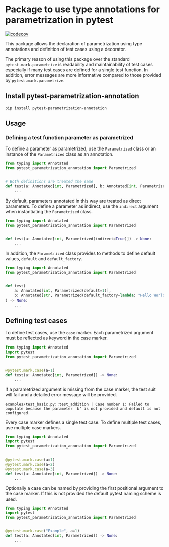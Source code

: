 # Package to use type annotations for parametrization in pytest

[![codecov](https://codecov.io/gh/skeletorXVI/pytest-parametrization-annotation/graph/badge.svg?token=22CXIHTW1Q)](https://codecov.io/gh/skeletorXVI/pytest-parametrization-annotation)

This package allows the declaration of parametrization using type annotations and definition of test cases using a
decorator.

The primary reason of using this package over the standard `pytest.mark.parametrize` is readability and maintainability
of test cases especially if many test cases are defined for a single test function.
In addition, error messages are more informative compared to those provided by `pytest.mark.parametrize`.

## Install pytest-parametrization-annotation

```shell
pip install pytest-parametrization-annotation
```

## Usage

### Defining a test function parameter as parametrized

To define a parameter as parametrized, use the `Parametrized` class or an instance of the `Parametrized` class as an
annotation.

```python
from typing import Annotated
from pytest_parametrization_annotation import Parametrized


# Both definitions are treated the same
def test(a: Annotated[int, Parametrized], b: Annotated[int, Parametrized()]) -> None:
    ...
```

By default, parameters annotated in this way are treated as direct parameters.
To define a parameter as indirect, use the `indirect` argument when instantiating the `Parametrized` class.

```python
from typing import Annotated
from pytest_parametrization_annotation import Parametrized


def test(a: Annotated[int, Parametrized(indirect=True)]) -> None:
    ...
```

In addition, the `Parametrized` class provides to methods to define default values, `default` and `default_factory`.

```python
from typing import Annotated
from pytest_parametrization_annotation import Parametrized


def test(
    a: Annotated[int, Parametrized(default=1)],
    b: Annotated[str, Parametrized(default_factory=lambda: "Hello World!")]
) -> None:
    ...
```

## Defining test cases

To define test cases, use the `case` marker.
Each parametrized argument must be reflected as keyword in the case marker.

```python
from typing import Annotated
import pytest
from pytest_parametrization_annotation import Parametrized


@pytest.mark.case(a=1)
def test(a: Annotated[int, Parametrized]) -> None:
    ...
```

If a parametrized argument is missing from the case marker, the test suit will fail and a detailed error message will be provided.

```shell
examples/test_basic.py::test_addition | Case number 1: Failed to populate because the parameter 'b' is not provided and default is not configured.
```

Every case marker defines a single test case.
To define multiple test cases, use multiple case markers.

```python
from typing import Annotated
import pytest
from pytest_parametrization_annotation import Parametrized


@pytest.mark.case(a=1)
@pytest.mark.case(a=2)
@pytest.mark.case(a=3)
def test(a: Annotated[int, Parametrized]) -> None:
    ...
```


Optionally a case can be named by providing the first positional argument to the case marker.
If this is not provided the default pytest naming scheme is used.

```python
from typing import Annotated
import pytest
from pytest_parametrization_annotation import Parametrized


@pytest.mark.case("Example", a=1)
def test(a: Annotated[int, Parametrized]) -> None:
    ...
```

